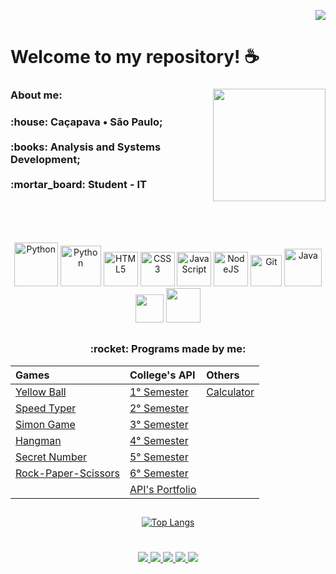  <div align="right">  
     
  ![](https://komarev.com/ghpvc/?username=Madu-Braga&color=blueviolet)    
    
    
</div>           
  
# **Welcome to my repository!** :coffee:
  <div style="display: inline_block">
    <img align="right" src="https://cdn.discordapp.com/attachments/901303352883822635/1078030454109777930/fb5cbc00-0a67-11eb-9c37-3f829f3f7382.png" height="180">
  <div>
      
 <h3 align="left">About me:  </h3>
   <p align="left"><h3> :house: Caçapava • São Paulo;<br><br>
                       :books: Analysis and Systems Development; <br><br>
                       :mortar_board: Student - IT <br>
  </p> 
  <br>
  
   ## 
   
<div align="center">   <br>
   <!--<img src="https://cdn.discordapp.com/attachments/901303352883822635/1003664285047726190/unknown.png" width=6%>&nbsp;&nbsp;>
  <img src="https://cdn.discordapp.com/attachments/901303352883822635/1003665715489931274/unknown.png" width=6%>&nbsp;&nbsp;
  <img src="https://cdn.discordapp.com/attachments/901303352883822635/1003665109652095026/unknown.png" width=8%>&nbsp;&nbsp;
  <img src="https://cdn.discordapp.com/attachments/901303352883822635/1003665895677235230/unknown.png" width=6%>&nbsp;&nbsp;
  <img src="https://cdn.discordapp.com/attachments/901303352883822635/1046775566432481370/unknown.png" width=5.3%>&nbsp;&nbsp;
  -<img src="https://cdn.discordapp.com/attachments/901303352883822635/1046774495572140073/unknown.png" width=6%>&nbsp;&nbsp;
 <img src="https://cdn.discordapp.com/attachments/901303352883822635/1003666496733585418/unknown.png" width=5%>&nbsp;&nbsp;
  <img src="https://cdn.discordapp.com/attachments/901303352883822635/1003669155263823982/unknown.png" width=6%>&nbsp;&nbsp;-->
  <!--<img src="https://cdn.discordapp.com/attachments/826526043917647912/1079100296262856797/Figma-logo.png" width=4%>&nbsp;&nbsp;-->

   
   <img alt="Python" src="https://cdn.jsdelivr.net/gh/devicons/devicon/icons/salesforce/salesforce-original.svg" height="70px">
   <img alt="Python" src="https://cdn.jsdelivr.net/gh/devicons/devicon/icons/python/python-original.svg" height="65px">
   <img alt="HTML5" src="https://cdn.jsdelivr.net/gh/devicons/devicon/icons/html5/html5-original.svg" height="55px">
   <img alt="CSS3" src="https://cdn.jsdelivr.net/gh/devicons/devicon/icons/css3/css3-original.svg"height="55px">
   <img alt="JavaScript" src="https://cdn.jsdelivr.net/gh/devicons/devicon/icons/javascript/javascript-original.svg"height="55px">
   <img alt="NodeJS" src="https://cdn.jsdelivr.net/gh/devicons/devicon/icons/nodejs/nodejs-original.svg" height="55px">
   <img alt="Git" src="https://cdn.jsdelivr.net/gh/devicons/devicon/icons/git/git-original.svg" height="50px">
   <img alt="Java" src="https://cdn.jsdelivr.net/gh/devicons/devicon/icons/java/java-original.svg" height="60px">
   <img src="https://cdn.discordapp.com/attachments/901303352883822635/1003666496733585418/unknown.png" width="45px">
   <img src="https://cdn.discordapp.com/attachments/901303352883822635/1003669155263823982/unknown.png" width="55px">
</div>   

  ## 

 
 <h3 align="center"> 	:rocket: Programs made by me: </h2>
  
<div align="center">
  
|   Games   |   College's API  |    Others    |
| :---         | :---         | :---      |
| [Yellow Ball](https://github.com/madu-braga/Yellow-Ball)  | [1° Semester](https://github.com/DeskwarePI/API-VoMariaFelix)    | [Calculator](https://github.com/madu-braga/Calculadora ) |
| [Speed Typer](https://github.com/madu-braga/Speed-Typer/blob/main/README.md)  | [2° Semester](https://github.com/Inodevs)   |      |    
| [Simon Game](https://github.com/madu-braga/Simon-Game)      |  [3° Semester](https://github.com/NewInoDevs/NewInoDevs)   |        |
| [Hangman](https://github.com/madu-braga/Forca) | [4° Semester](https://github.com/Inodevs-4/2RP)  |      |    
| [Secret Number](https://github.com/madu-braga/Adivinhe)  | [5° Semester](https://github.com/inodevs-5/Reportify_Doc)     |      |  
| [Rock-Paper-Scissors](https://github.com/madu-braga/Jokenpo)  | [6° Semester](https://github.com/Inodevs-6/Inodevs-doc)     |      |  
|   | [API's Portfolio](https://github.com/madu-braga/TG-Portifolio-Fatec/tree/main)     |        |  

 
</div>
  
  ## 
  
 <div align="center"> 
    
<!--[![GitHub Streak](https://streak-stats.demolab.com?user=madu-braga&theme=dark&locale=en_us)](https://git.io/streak-stats) <br><br>-->
[![Top Langs](https://github-readme-stats.vercel.app/api/top-langs/?username=madu-braga&hide_progress=true&theme=dark)](https://github.com/anuraghazra/github-readme-stats)
<!--[![Top Langs](https://github-readme-stats.vercel.app/api/top-langs/?username=madubraga&layout=compact&theme=dark&hide_progress=true)](https://github.com/Madu-Braga/github-readme-stats)
![Top Lang](https://github-readme-stats.vercel.app/api?username=madu-braga&show_icons=true&theme=radical)-->

 </div>
  
  #
  
 <div align="center"> 
   
  <a href = "https://mail.google.com/mail/u/0/?tab=rm&ogbl#inbox?compose=CllgCJqXPtFPLMWKPfFmlXVxmJSvbkPpTzxXgpPqfGxLGrgBnsLPcdHCZtVlLnZsbvXllKsMqJV">
    <img src="https://img.shields.io/badge/-Gmail-%23EA4335?style=for-the-badge&logo=gmail&logoColor=white" target="_blank">
  </a>
  <a href="https://trailblazer.me/id/duda-braga" target="_blank">
    <img src="https://img.shields.io/badge/Salesforce-00A1E0?style=for-the-badge&logo=Salesforce&logoColor=white" target="_blank"> 
  </a>
  <a href="https://www.linkedin.com/in/maria-eduarda-macedo-braga-4663bb208/" target="_blank">
    <img src="https://img.shields.io/badge/-LinkedIn-%230077B5?style=for-the-badge&logo=linkedin&logoColor=white" target="_blank"> 
  </a>
 <a href="https://www.duolingo.com/profile/duda.mb_" target="_blank">
    <img src="https://img.shields.io/badge/Duolingo-58CC02?style=for-the-badge&logo=Duolingo&logoColor=white" target="_blank"> 
  </a> 
  <a href="https://www.instagram.com/duda.mb_/?hl=pt-br" target="_blank">
    <img src="https://img.shields.io/badge/-Instagram-%23E4405F?style=for-the-badge&logo=instagram&logoColor=white" target="_blank"> 
   </a> 
</div>
